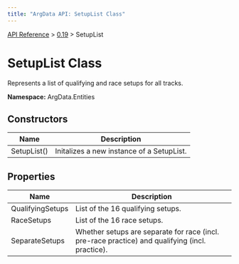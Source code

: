 ```yaml
---
title: "ArgData API: SetupList Class"
---
```


[API Reference](/argdata/api) &gt; [0.19](/argdata/api/0.19) &gt; SetupList

# SetupList Class

Represents a list of qualifying and race setups for all tracks.

**Namespace:** ArgData.Entities

## Constructors

<table class="table table-bordered table-striped ">
<thead>
  <tr>
    <th>Name</th>
    <th>Description</th>
  </tr>
</thead>
<tbody>
  <tr>
    <td>SetupList()</td>
    <td>Initalizes a new instance of a SetupList.</td>
  </tr>
</tbody>
</table>


## Properties

<table class="table table-bordered table-striped ">
<thead>
  <tr>
    <th>Name</th>
    <th>Description</th>
  </tr>
</thead>
<tbody>
  <tr>
    <td>QualifyingSetups</td>
    <td>List of the 16 qualifying setups.</td>
  </tr>
  <tr>
    <td>RaceSetups</td>
    <td>List of the 16 race setups.</td>
  </tr>
  <tr>
    <td>SeparateSetups</td>
    <td>Whether setups are separate for race (incl. pre-race practice) and qualifying (incl. practice).</td>
  </tr>
</tbody>
</table>


